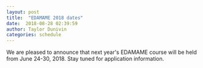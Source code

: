 ```yaml
---
layout: post
title:  "EDAMAME 2018 dates"
date:  2018-08-28 02:39:59   
author: Taylor Dunivin
categories: schedule
---
```


We are pleased to announce that next year's EDAMAME course will be held from June 24-30, 2018. Stay tuned for application information.
